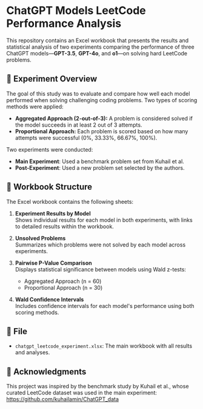 # ChatGPT Models LeetCode Performance Analysis

This repository contains an Excel workbook that presents the results and statistical analysis of two experiments comparing the performance of three ChatGPT models—**GPT-3.5**, **GPT-4o**, and **o1**—on solving hard LeetCode problems.

## 🧪 Experiment Overview

The goal of this study was to evaluate and compare how well each model performed when solving challenging coding problems. Two types of scoring methods were applied:

- **Aggregated Approach (2-out-of-3):** A problem is considered solved if the model succeeds in at least 2 out of 3 attempts.
- **Proportional Approach:** Each problem is scored based on how many attempts were successful (0%, 33.33%, 66.67%, 100%).

Two experiments were conducted:
- **Main Experiment**: Used a benchmark problem set from Kuhail et al.
- **Post-Experiment**: Used a new problem set selected by the authors.

## 📘 Workbook Structure

The Excel workbook contains the following sheets:

1. **Experiment Results by Model**  
   Shows individual results for each model in both experiments, with links to detailed results within the workbook.

2. **Unsolved Problems**  
   Summarizes which problems were not solved by each model across experiments.

3. **Pairwise P-Value Comparison**  
   Displays statistical significance between models using Wald z-tests:
   - Aggregated Approach (n = 60)
   - Proportional Approach (n = 30)

4. **Wald Confidence Intervals**  
   Includes confidence intervals for each model's performance using both scoring methods.

## 📄 File

- `chatgpt_leetcode_experiment.xlsx`: The main workbook with all results and analyses.

## 🧠 Acknowledgments

This project was inspired by the benchmark study by Kuhail et al., whose curated LeetCode dataset was used in the main experiment:
https://github.com/kuhailamin/ChatGPT_data


